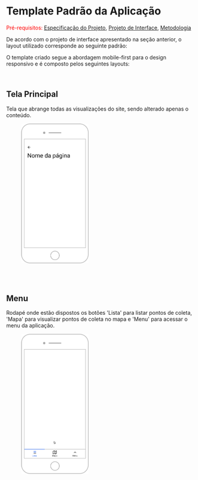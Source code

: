 # Template Padrão da Aplicação

<span style="color:red">Pré-requisitos: <a href="2-Especificação do Projeto.md"> Especificação do Projeto</a></span>, <a href="3-Projeto de Interface.md"> Projeto de Interface</a>, <a href="4-Metodologia.md"> Metodologia</a>

De acordo com o projeto de interface apresentado na seção anterior, o layout utilizado corresponde ao seguinte padrão:

O template criado segue a abordagem mobile-first para o design responsivo e é composto pelos seguintes layouts:

<br>

## Tela Principal 
Tela que abrange todas as visualizações do site, sendo alterado apenas o conteúdo.
<br>

<p>
 <img src="img/wireframes/template-pagina.png" width="180" hspace="40">
</p>

<br><br>

## Menu
Rodapé onde estão dispostos os botões 'Lista' para listar pontos de coleta, 'Mapa' para visualizar pontos de coleta no mapa e 'Menu' para acessar o menu da aplicação.
<br>

<p>
 <img src="img/wireframes/template-menu.png" width="180" hspace="40">
</p>

